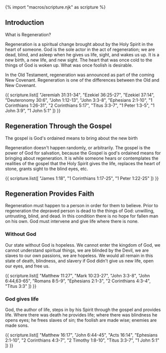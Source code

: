 {% import "macros/scripture.njk" as scripture %}

## Introduction

<p class="summary">
What is Regeneration?
</p>

Regeneration is a spiritual change brought about by the Holy Spirit in the heart of someone. God is the sole actor in the act of regeneration; we are dead, blind, and asleep when he gives us life, sight, and wakes us up. It is a new birth, a new life, and new sight. The heart that was once cold to the things of God is woken up. What was once foolish is desirable.

In the Old Testament, regeneration was announced as part of the coming New Covenant. Regeneration is one of the differences between the Old and New Covenant.

{{ scripture.list([
  "Jeremiah 31:31-34",
  "Ezekiel 36:25-27",
  "Ezekiel 37:14",
  "Deuteronomy 30:6",
  "John 1:12-13",
  "John 3:3-8",
  "Ephesians 2:1-10",
  "1 Corinthians 1:26-31",
  "2 Corinthians 5:17",
  "Titus 3:3-7",
  "1 Peter 1:3-5",
  "1 John 3:9",
  "1 John 5:1"
  ]) }}

## Regeneration Through the Gospel

<p class="summary">
The gospel is God's ordained means to bring about the new birth
</p>

Regeneration doesn't happen randomly, or arbitrarily. The gospel is the power of God for salvation, because the Gospel is god's ordained means for bringing about regeneration. It is while someone hears or contemplates the realities of the gospel that the Holy Spirit gives the life, replaces the heart of stone, grants sight to the blind eyes, etc.

{{ scripture.list([
  "James 1:18",
  "1 Corinthians 1:17-25",
  "1 Peter 1:22-25"
  ]) }}

## Regeneration Provides Faith

Regeneration must happen to a person in order for them to believe. Prior to regeneration the depraved person is dead to the things of God: unwilling, untrusting, blind, and dead. In this condition there is no hope for fallen man on his own. God must intervene and give life where there is none.

### Without God

Our state without God is hopeless. We cannot enter the kingdom of God, we cannot understand spiritual things, we are blinded by the Devil, we are slaves to our own passions, we are hopeless. We would all remain in this state of death, blindness, and slavery if God didn't give us new life, open our eyes, and free us.

{{ scripture.list([
  "Matthew 11:27",
  "Mark 10:23-27",
  "John 3:3-8",
  "John 6:44,63-65",
  "Romans 8:5-9",
  "Ephesians 2:1-3",
  "2 Corinthians 4:3-4",
  "Titus 3:3"
  ]) }}

### God gives life

God, the author of life, steps in by his Spirit through the gospel and provides life. Where there was death he provides life; where there was blindness he opens eyes; he frees slaves of sin; the foolish are made wise; enemies are made sons.

{{ scripture.list([
  "Matthew 16:17",
  "John 6:44-45",
  "Acts 16:14",
  "Ephesians 2:1-10",
  "2 Corinthians 4:3-7",
  "2 Timothy 1:8-10",
  "Titus 3:3-7",
  "1 John 5:1"
  ]) }}
